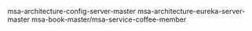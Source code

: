 msa-architecture-config-server-master
msa-architecture-eureka-server-master
msa-book-master/msa-service-coffee-member
